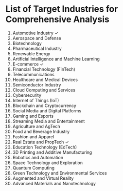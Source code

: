 # List of Target Industries for Comprehensive Analysis

1. Automotive Industry ✓
2. Aerospace and Defense
3. Biotechnology
4. Pharmaceutical Industry
5. Renewable Energy
6. Artificial Intelligence and Machine Learning
7. E-commerce ✓
8. Financial Technology (FinTech)
9. Telecommunications
10. Healthcare and Medical Devices
11. Semiconductor Industry
12. Cloud Computing and Services
13. Cybersecurity
14. Internet of Things (IoT)
15. Blockchain and Cryptocurrency
16. Social Media and Digital Platforms
17. Gaming and Esports
18. Streaming Media and Entertainment
19. Agriculture and AgTech
20. Food and Beverage Industry
21. Fashion and Apparel
22. Real Estate and PropTech ✓
23. Education Technology (EdTech)
24. 3D Printing and Additive Manufacturing
25. Robotics and Automation
26. Space Technology and Exploration
27. Quantum Computing
28. Green Technology and Environmental Services
29. Augmented and Virtual Reality
30. Advanced Materials and Nanotechnology